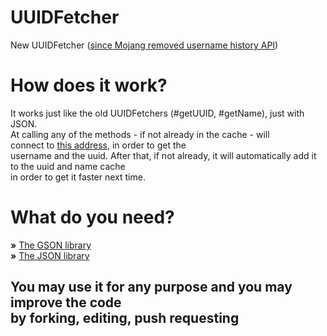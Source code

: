 # UUIDFetcher
New UUIDFetcher ([since Mojang removed username history API](https://help.minecraft.net/hc/en-us/articles/8969841895693))

# How does it work?
It works just like the old UUIDFetchers (#getUUID, #getName), just with JSON.<br>
At calling any of the methods - if not already in the cache - will<br>
connect to [this address](https://api.ashcon.app/mojang/v2/user/KeineSecrets), in order to get the<br>
username and the uuid. After that, if not already, it will automatically add it to the uuid and name cache<br>
in order to get it faster next time.

# What do you need?
**»** [The GSON library](https://github.com/google/gson)<br>
**»** [The JSON library](https://github.com/stleary/JSON-java)

## You may use it for any purpose and you may improve the code<br>by forking, editing, push requesting

